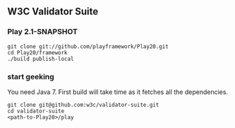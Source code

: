 W3C Validator Suite
---------------

### Play 2.1-SNAPSHOT

```
git clone git://github.com/playframework/Play20.git
cd Play20/framework
./build publish-local
```

### start geeking

You need Java 7. First build will take time as it fetches all the dependencies.

```
git clone git@github.com:w3c/validator-suite.git
cd validator-suite
<path-to-Play20>/play
```